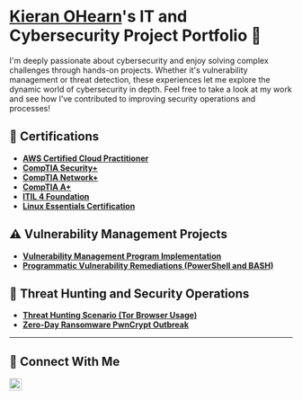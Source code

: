 # <a href="https://www.linkedin.com/in/kieran-o-8a4a37180/">Kieran OHearn</a>'s IT and Cybersecurity Project Portfolio 🔐

I'm deeply passionate about cybersecurity and enjoy solving complex challenges through hands-on projects. Whether it's vulnerability management or threat detection, these experiences let me explore the dynamic world of cybersecurity in depth. Feel free to take a look at my work and see how I’ve contributed to improving security operations and processes!

## 📜 Certifications

- **[AWS Certified Cloud Practitioner](https://cp.certmetrics.com/amazon/en/public/verify/credential/70cf5737bbe749e0988924751560c22d)**
- **[CompTIA Security+](https://www.certmetrics.com/comptia/public/transcript.aspx?transcript=HNP9YZBCMNQ1Q13T)**
- **[CompTIA Network+](https://www.certmetrics.com/comptia/public/transcript.aspx?transcript=HNP9YZBCMNQ1Q13T)**
- **[CompTIA A+](https://www.certmetrics.com/comptia/public/transcript.aspx?transcript=HNP9YZBCMNQ1Q13T)**
- **[ITIL 4 Foundation](https://www.peoplecert.org/for-corporations/certificate-verification-service)**
- **[Linux Essentials Certification](https://cs.lpi.org/caf/Xamman/certification/verify/LPI000628758/5du78vxxb2)**


## ⚠️ Vulnerability Management Projects

- **[Vulnerability Management Program Implementation]()**
- **[Programmatic Vulnerability Remediations (PowerShell and BASH)]()**

## 🚨 Threat Hunting and Security Operations

- **[Threat Hunting Scenario (Tor Browser Usage)](https://github.com/kieran-3/InfoSec-Portfolio/tree/main/Threat-Hunt-Scenario-Tor)**
- **[Zero-Day Ransomware PwnCrypt Outbreak](https://github.com/kieran-3/InfoSec-Portfolio/tree/main/Zero-Day%20Ransomware%20PwnCrypt%20Outbreak)**

<hr/>

## 🤳 Connect With Me

[<img align="left" alt="___________ | LinkedIn" width="22px" src="https://cdn.jsdelivr.net/npm/simple-icons@v3/icons/linkedin.svg" />][linkedin]

[linkedin]: https://www.linkedin.com/in/kieran-o-8a4a37180/

<!--
<img width="35" alt="image" src="https://github.com/user-attachments/assets/2f41c7cd-5ea8-4475-b451-a37161b6c3fb"> 
<img width="35" alt="image" src="https://github.com/user-attachments/assets/77649969-9910-4994-8b96-74a116cfb2a8">
-->
